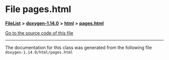 

# File pages.html



[**FileList**](files.md) **>** [**doxygen-1.14.0**](dir_9d5bad020669189c90cda983471be5d0.md) **>** [**html**](dir_05d1fd8a7cdd04f638f8b23196de02e2.md) **>** [**pages.html**](pages_8html.md)

[Go to the source code of this file](pages_8html_source.md)





































































------------------------------
The documentation for this class was generated from the following file `doxygen-1.14.0/html/pages.html`

